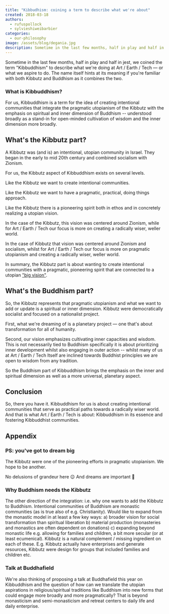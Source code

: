 ```yaml
---
title: "Kibbudhism: coining a term to describe what we're about"
created: 2018-03-18
authors:
  - rufuspollock
  - sylvieshiweibarbier
categories:
  - our-philosophy
image: /assets/blog/degania.jpg
description: Sometime in the last few months, half in play and half in jest, we coined the term "Kibbuddhism" to describe what we're doing at Art Earth Tech — or what we aspire to do. The name itself hints at its meaning if you're familiar with both Kibbutz and Buddhism as it combines the two.
---
```


Sometime in the last few months, half in play and half in jest, we coined the term "Kibbuddhism" to describe what we're doing at Art / Earth / Tech — or what we aspire to do. The name itself hints at its meaning if you're familiar with both Kibbutz and Buddhism as it combines the two.

### What is Kibbuddhism?

For us, Kibbuddhism is a term for the idea of creating intentional communities that integrate the pragmatic utopianism of the Kibbutz with the emphasis on spiritual and inner dimension of Buddhism -- understood broadly as a stand-in for open-minded cultivation of wisdom and the inner dimension more broadly.

## What's the Kibbutz part?

A Kibbutz was (and is) an intentional, utopian community in Israel. They began in the early to mid 20th century and combined socialism with Zionism.

For us, the Kibbutz aspect of Kibbuddhism exists on several levels.

Like the Kibbutz we want to create intentional communities.

Like the Kibbutz we want to have a pragmatic, practical, doing things approach.

Like the Kibbutz there is a pioneering spirit both in ethos and in concretely realizing a utopian vision.

In the case of the Kibbutz, this vision was centered around Zionism, while for Art / Earth / Tech our focus is more on creating a radically wiser, weller world.

In the case of Kibbutz that vision was centered around Zionism and socialism, whilst for Art / Earth / Tech our focus is more on pragmatic utopianism and creating a radically wiser, weller world.

In summary, the Kibbutz part is about wanting to create intentional communities with a pragmatic, pioneering spirit that are connected to a utopian ["big vision"](/big-vision/).

## What's the Buddhism part?

So, the Kibbutz represents that pragmatic utopianism and what we want to add or update is a spiritual or inner dimension. Kibbutz were democratically socialist and focused on a nationalist project.

First, what we're dreaming of is a planetary project — one that's about transformation for all of humanity.

Second, our vision emphasizes cultivating inner capacities and wisdom. This is not necessarily tied to Buddhism specifically it is about prioritizing inner development whilst also engaging in outer action -- whilst many of us at Art / Earth / Tech Itself are inclined towards Buddhist principles we are open to wisdom from any tradition. 

So the Buddhism part of Kibbuddhism brings the emphasis on the inner and spiritual dimension as well as a more universal, planetary aspect.

## Conclusion

So, there you have it. Kibbuddhism for us is about creating intentional communities that serve as practical paths towards a radically wiser world. And that is what Art / Earth / Tech is about: Kibbuddhism in its essence and fostering Kibbuddhist communities.

## Appendix
### PS: you've got to dream big

The Kibbutz were one of the pioneering efforts in pragmatic utopianism. We hope to be another.

No delusions of grandeur here 😉 And dreams are important 🙂

### Why Buddhism needs the Kibbutz

The other direction of the integration: i.e. why one wants to add the Kibbutz to Buddhism. Intentional communities of Buddhism are monastic communities (as is true also of e.g. Christianity). Would like to expand from the monastic model in at least a few key ways: a) broader vision for social transformation than spiritual liberation b) material production (monasteries and monastics are often dependent on donations) c) expanding beyond monastic life e.g. allowing for families and children, a bit more secular (or at least ecumenical). Kibbutz is a natural complement / missing ingredient on each of these. E.g. Kibbutz actually have enterprises and generate resources, Kibbutz were design for groups that included families and children etc.

### Talk at Buddhafield

We're also thinking of proposing a talk at Buddhafield this year on Kibbuddhism and the question of how can we translate the utopian aspirations in religious/spiritual traditions like Buddhism into new forms that could engage more broadly and more pragmatically? That is beyond monasticism and semi-monasticism and retreat centers to daily life and daily enterprise.